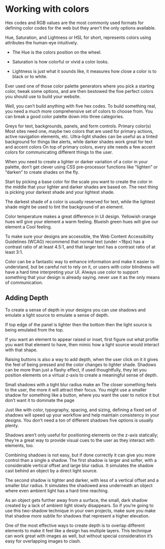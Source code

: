 # Working with colors

Hex codes and RGB values are the most commonly used formats for defining color codes for the web but they aren't the only options available.

Hue, Saturation, and Lightness or HSL for short, represents colors using attributes the human-eye intuitively. 

- The Hue is the colors position on the wheel.

- Saturation is how colorful or vivid a color looks.

- Lightness is just what it sounds like, it measures how close a color is to black or to white.

Ever used one of those color palette generators where you pick a starting color, tweak some options, and are then bestowed the five perfect colors you should use to build your website.

Well, you can’t build anything with five hex codes. To build something real, you need a much more comprehensive set of colors to choose from. You can break a good color palette down into three categories.

Greys for text, backgrounds, panels, and form controls. Primary color(s) Most sites need one, maybe two colors that are used for primary actions, active navigation elements, etc. Ultra-light shades can be useful as a tinted background for things like alerts, while darker shades work great for text and accent colors On top of primary colors, every site needs a few accent colors for communicating different things to the user.

When you need to create a lighter or darker variation of a color in your palette, don’t get clever using CSS pre-processor functions like “lighten” or “darken” to create shades on the fly.

Start by picking a base color for the scale you want to create the color in the middle that your lighter and darker shades are based on. The next thing is picking your darkest shade and your lightest shade.

The darkest shade of a color is usually reserved for text, while the lightest shade might be used to tint the background of an element. 

Color temperature makes a great difference in UI design. Yellowish orange hues will give your element a warm feeling. Blueish green hues will give our element a Cool feeling.

To make sure your designs are accessible, the Web Content Accessibility Guidelines (WCAG) recommend that normal text (under ~18px) has a contrast ratio of at least 4.5:1, and that larger text has a contrast ratio of at least 3:1. 

Color can be a fantastic way to enhance information and make it easier to understand, but be careful not to rely on it, or users with color blindness will have a hard time interpreting your UI. Always use color to support something that your design is already saying. never use it as the only means of communication.

## Adding Depth

To create a sense of depth in your designs you can use shadows and emulate a light source to emulate a sense of depth.

If top edge of the panel is lighter then the bottom then the light source is being emulated from the top. 

If you want an element to appear raised or inset, first figure out what profile you want that element to have, then mimic how a light source would interact with that shape.

Raising buttons is also a way to add depth, when the user click on it it gives the feel of being pressed and the color changes to lighter shade. Shadows can be more than just a flashy effect, if used thoughtfully, they let you position elements on a virtual z-axis to create a meaningful sense of depth.

Small shadows with a tight blur radius make an The closer something feels to the user, the more it will attract their focus. You might use a smaller shadow for something like a button, where you want the user to notice it but don’t want it to dominate the page

Just like with color, typography, spacing, and sizing, defining a fixed set of shadows will speed up your workflow and help maintain consistency in your designs. You don’t need a ton of different shadows five options is usually plenty.

Shadows aren’t only useful for positioning elements on the z-axis statically; they’re a great way to provide visual cues to the user as they interact with elements, too.

Combining shadows is not easy, but if done correctly it can give you more control than a single a shadow. The first shadow is larger and softer, with a considerable vertical offset and large blur radius. It simulates the shadow cast behind an object by a direct light source.

The second shadow is tighter and darker, with less of a vertical offset and a smaller blur radius. It simulates the shadowed area underneath an object where even ambient light has a hard time reaching. 

As an object gets further away from a surface, the small, dark shadow created by a lack of ambient light slowly disappears. So if you’re going to use this two-shadow technique in your own projects, make sure you make that shadow more subtle for shadows that represent a higher elevation.

One of the most effective ways to create depth is to overlap different elements to make it feel like a design has multiple layers. This technique can work great with images as well, but without special consideration it’s easy for overlapping images to clash.
